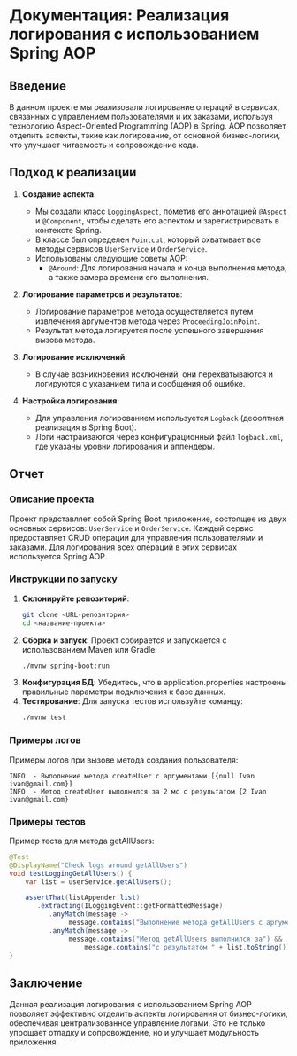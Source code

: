# Документация: Реализация логирования с использованием Spring AOP

## Введение

В данном проекте мы реализовали логирование операций в сервисах, связанных с управлением пользователями и их заказами, используя технологию Aspect-Oriented Programming (AOP) в Spring. AOP позволяет отделить аспекты, такие как логирование, от основной бизнес-логики, что улучшает читаемость и сопровождение кода.

## Подход к реализации

1. **Создание аспекта**:
    - Мы создали класс `LoggingAspect`, пометив его аннотацией `@Aspect` и `@Component`, чтобы сделать его аспектом и зарегистрировать в контексте Spring.
    - В классе был определен `Pointcut`, который охватывает все методы сервисов `UserService` и `OrderService`.
    - Использованы следующие советы AOP:
        - `@Around`: Для логирования начала и конца выполнения метода, а также замера времени его выполнения.
        
2. **Логирование параметров и результатов**:
    - Логирование параметров метода осуществляется путем извлечения аргументов метода через `ProceedingJoinPoint`.
    - Результат метода логируется после успешного завершения вызова метода.

3. **Логирование исключений**:
    - В случае возникновения исключений, они перехватываются и логируются с указанием типа и сообщения об ошибке.

4. **Настройка логирования**:
    - Для управления логированием используется `Logback` (дефолтная реализация в Spring Boot).
    - Логи настраиваются через конфигурационный файл `logback.xml`, где указаны уровни логирования и аппендеры.

## Отчет

### Описание проекта

Проект представляет собой Spring Boot приложение, состоящее из двух основных сервисов: `UserService` и `OrderService`. Каждый сервис предоставляет CRUD операции для управления пользователями и заказами. Для логирования всех операций в этих сервисах используется Spring AOP.

### Инструкции по запуску

1. **Склонируйте репозиторий**:
   ```bash
   git clone <URL-репозитория>
   cd <название-проекта>
   ```
2. **Сборка и запуск**:
    Проект собирается и запускается с использованием Maven или Gradle:
    ```bash
    ./mvnw spring-boot:run
   ```
3. **Конфигурация БД**:
   Убедитесь, что в application.properties настроены правильные параметры подключения к базе данных.
4. **Тестирование**:
   Для запуска тестов используйте команду:
    ```bash
    ./mvnw test
   ```

### Примеры логов
Примеры логов при вызове метода создания пользователя:
```text
INFO  - Выполнение метода createUser с аргументами [{null Ivan ivan@gmail.com}]
INFO  - Метод createUser выполнился за 2 мс с результатом {2 Ivan ivan@gmail.com}
```

### Примеры тестов
Пример теста для метода getAllUsers:
```java
@Test
@DisplayName("Check logs around getAllUsers")
void testLoggingGetAllUsers() {
    var list = userService.getAllUsers();

    assertThat(listAppender.list)
       .extracting(ILoggingEvent::getFormattedMessage)
          .anyMatch(message ->
               message.contains("Выполнение метода getAllUsers с аргументами []"))
          .anyMatch(message ->
               message.contains("Метод getAllUsers выполнился за") &&
                   message.contains("с результатом " + list.toString()));
}
```

## Заключение

Данная реализация логирования с использованием Spring AOP позволяет эффективно отделить аспекты логирования от бизнес-логики, обеспечивая централизованное управление логами. Это не только упрощает отладку и сопровождение, но и улучшает модульность приложения.